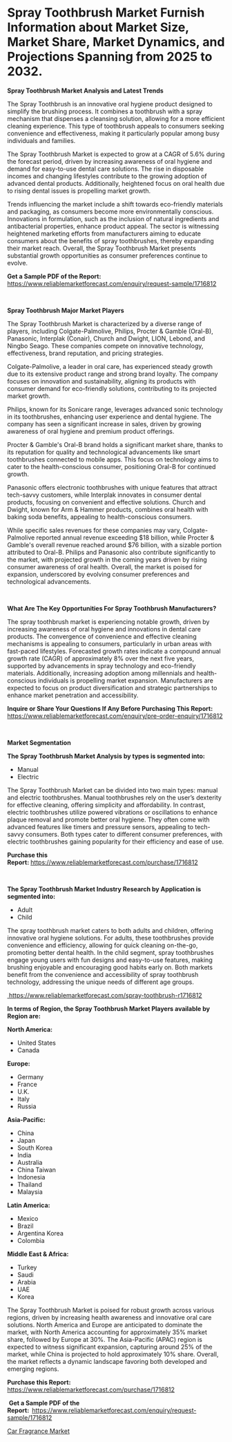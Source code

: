 <p><h1>Spray Toothbrush Market Furnish Information about Market Size, Market Share, Market Dynamics, and Projections Spanning from 2025 to 2032.</h1></p><p><strong>Spray Toothbrush Market Analysis and Latest Trends</strong></p>
<p><p>The Spray Toothbrush is an innovative oral hygiene product designed to simplify the brushing process. It combines a toothbrush with a spray mechanism that dispenses a cleansing solution, allowing for a more efficient cleaning experience. This type of toothbrush appeals to consumers seeking convenience and effectiveness, making it particularly popular among busy individuals and families.</p><p>The Spray Toothbrush Market is expected to grow at a CAGR of 5.6% during the forecast period, driven by increasing awareness of oral hygiene and demand for easy-to-use dental care solutions. The rise in disposable incomes and changing lifestyles contribute to the growing adoption of advanced dental products. Additionally, heightened focus on oral health due to rising dental issues is propelling market growth.</p><p>Trends influencing the market include a shift towards eco-friendly materials and packaging, as consumers become more environmentally conscious. Innovations in formulation, such as the inclusion of natural ingredients and antibacterial properties, enhance product appeal. The sector is witnessing heightened marketing efforts from manufacturers aiming to educate consumers about the benefits of spray toothbrushes, thereby expanding their market reach. Overall, the Spray Toothbrush Market presents substantial growth opportunities as consumer preferences continue to evolve.</p></p>
<p><strong>Get a Sample PDF of the Report:&nbsp;</strong> <a href="https://www.reliablemarketforecast.com/enquiry/request-sample/1716812?utm_campaign=1105&utm_medium=2&utm_source=Github&utm_content=ia&utm_term=09022025&utm_id=spray-toothbrush">https://www.reliablemarketforecast.com/enquiry/request-sample/1716812</a></p>
<p>&nbsp;</p>
<p><strong>Spray Toothbrush Major Market Players</strong></p>
<p><p>The Spray Toothbrush Market is characterized by a diverse range of players, including Colgate-Palmolive, Philips, Procter & Gamble (Oral-B), Panasonic, Interplak (Conair), Church and Dwight, LION, Lebond, and Ningbo Seago. These companies compete on innovative technology, effectiveness, brand reputation, and pricing strategies.</p><p>Colgate-Palmolive, a leader in oral care, has experienced steady growth due to its extensive product range and strong brand loyalty. The company focuses on innovation and sustainability, aligning its products with consumer demand for eco-friendly solutions, contributing to its projected market growth.</p><p>Philips, known for its Sonicare range, leverages advanced sonic technology in its toothbrushes, enhancing user experience and dental hygiene. The company has seen a significant increase in sales, driven by growing awareness of oral hygiene and premium product offerings.</p><p>Procter & Gamble's Oral-B brand holds a significant market share, thanks to its reputation for quality and technological advancements like smart toothbrushes connected to mobile apps. This focus on technology aims to cater to the health-conscious consumer, positioning Oral-B for continued growth.</p><p>Panasonic offers electronic toothbrushes with unique features that attract tech-savvy customers, while Interplak innovates in consumer dental products, focusing on convenient and effective solutions. Church and Dwight, known for Arm & Hammer products, combines oral health with baking soda benefits, appealing to health-conscious consumers. </p><p>While specific sales revenues for these companies may vary, Colgate-Palmolive reported annual revenue exceeding $18 billion, while Procter & Gamble's overall revenue reached around $76 billion, with a sizable portion attributed to Oral-B. Philips and Panasonic also contribute significantly to the market, with projected growth in the coming years driven by rising consumer awareness of oral health. Overall, the market is poised for expansion, underscored by evolving consumer preferences and technological advancements.</p></p>
<p>&nbsp;</p>
<p><strong>What Are The Key Opportunities For Spray Toothbrush Manufacturers?</strong></p>
<p><p>The spray toothbrush market is experiencing notable growth, driven by increasing awareness of oral hygiene and innovations in dental care products. The convergence of convenience and effective cleaning mechanisms is appealing to consumers, particularly in urban areas with fast-paced lifestyles. Forecasted growth rates indicate a compound annual growth rate (CAGR) of approximately 8% over the next five years, supported by advancements in spray technology and eco-friendly materials. Additionally, increasing adoption among millennials and health-conscious individuals is propelling market expansion. Manufacturers are expected to focus on product diversification and strategic partnerships to enhance market penetration and accessibility.</p></p>
<p><strong>Inquire or Share Your Questions If Any Before Purchasing This Report:</strong> <a href="https://www.reliablemarketforecast.com/enquiry/pre-order-enquiry/1716812?utm_campaign=1105&utm_medium=2&utm_source=Github&utm_content=ia&utm_term=09022025&utm_id=spray-toothbrush">https://www.reliablemarketforecast.com/enquiry/pre-order-enquiry/1716812</a></p>
<p>&nbsp;</p>
<p><strong>Market Segmentation</strong></p>
<p><strong>The Spray Toothbrush Market Analysis by types is segmented into:</strong></p>
<p><ul><li>Manual</li><li>Electric</li></ul></p>
<p><p>The Spray Toothbrush Market can be divided into two main types: manual and electric toothbrushes. Manual toothbrushes rely on the user’s dexterity for effective cleaning, offering simplicity and affordability. In contrast, electric toothbrushes utilize powered vibrations or oscillations to enhance plaque removal and promote better oral hygiene. They often come with advanced features like timers and pressure sensors, appealing to tech-savvy consumers. Both types cater to different consumer preferences, with electric toothbrushes gaining popularity for their efficiency and ease of use.</p></p>
<p><strong>Purchase this Report:&nbsp;</strong><a href="https://www.reliablemarketforecast.com/purchase/1716812?utm_campaign=1105&utm_medium=2&utm_source=Github&utm_content=ia&utm_term=09022025&utm_id=spray-toothbrush">https://www.reliablemarketforecast.com/purchase/1716812</a></p>
<p>&nbsp;</p>
<p><strong>The Spray Toothbrush Market Industry Research by Application is segmented into:</strong></p>
<p><ul><li>Adult</li><li>Child</li></ul></p>
<p><p>The spray toothbrush market caters to both adults and children, offering innovative oral hygiene solutions. For adults, these toothbrushes provide convenience and efficiency, allowing for quick cleaning on-the-go, promoting better dental health. In the child segment, spray toothbrushes engage young users with fun designs and easy-to-use features, making brushing enjoyable and encouraging good habits early on. Both markets benefit from the convenience and accessibility of spray toothbrush technology, addressing the unique needs of different age groups.</p></p>
<p><a href="https://www.reliablemarketforecast.com/spray-toothbrush-r1716812?utm_campaign=1105&utm_medium=2&utm_source=Github&utm_content=ia&utm_term=09022025&utm_id=spray-toothbrush">&nbsp;https://www.reliablemarketforecast.com/spray-toothbrush-r1716812</a></p>
<p><strong>In terms of Region, the Spray Toothbrush Market Players available by Region are:</strong></p>
<p>
    <p> <strong> North America: </strong>
        <ul>
            <li>United States</li>
            <li>Canada</li>
        </ul>
        </p> 
    <p> <strong> Europe: </strong>
        <ul>
            <li>Germany</li>
            <li>France</li>
            <li>U.K.</li>
            <li>Italy</li>
            <li>Russia</li>
        </ul>
        </p> 
    <p> <strong> Asia-Pacific: </strong>
        <ul>
            <li>China</li>
            <li>Japan</li>
            <li>South Korea</li>
            <li>India</li>
            <li>Australia</li>
            <li>China Taiwan</li>
            <li>Indonesia</li>
            <li>Thailand</li>
            <li>Malaysia</li>
        </ul>
        </p> 
    <p> <strong> Latin America: </strong>
        <ul>
            <li>Mexico</li>
            <li>Brazil</li>
            <li>Argentina Korea</li>
            <li>Colombia</li>
        </ul>
        </p> 
    <p> <strong> Middle East & Africa: </strong>
        <ul>
            <li>Turkey</li>
            <li>Saudi</li>
            <li>Arabia</li>
            <li>UAE</li>
            <li>Korea</li>
        </ul>
    </p>
    </p>
<p><p>The Spray Toothbrush Market is poised for robust growth across various regions, driven by increasing health awareness and innovative oral care solutions. North America and Europe are anticipated to dominate the market, with North America accounting for approximately 35% market share, followed by Europe at 30%. The Asia-Pacific (APAC) region is expected to witness significant expansion, capturing around 25% of the market, while China is projected to hold approximately 10% share. Overall, the market reflects a dynamic landscape favoring both developed and emerging regions.</p></p>
<p><strong>Purchase this Report: </strong><a href="https://www.reliablemarketforecast.com/purchase/1716812?utm_campaign=1105&utm_medium=2&utm_source=Github&utm_content=ia&utm_term=09022025&utm_id=spray-toothbrush">https://www.reliablemarketforecast.com/purchase/1716812</a></p>
<p>&nbsp;<strong>Get a Sample PDF of the Report:&nbsp;&nbsp;</strong><a href="https://www.reliablemarketforecast.com/enquiry/request-sample/1716812?utm_campaign=1105&utm_medium=2&utm_source=Github&utm_content=ia&utm_term=09022025&utm_id=spray-toothbrush">https://www.reliablemarketforecast.com/enquiry/request-sample/1716812</a></p>
<p><strong></strong></p>
<p><p><a href="https://github.com/prosalinda88/Market-Research-Report-List-7/blob/main/car-fragrance-market.md?utm_campaign=1105&utm_medium=2&utm_source=Github&utm_content=ia&utm_term=09022025&utm_id=spray-toothbrush">Car Fragrance Market</a></p></p>